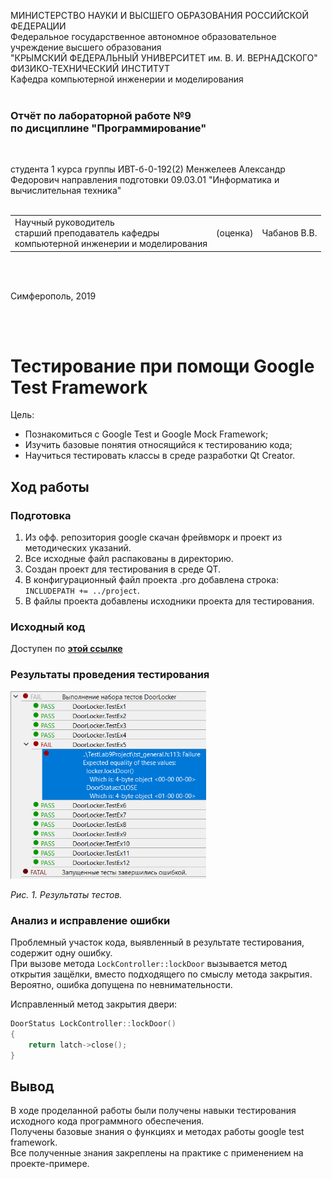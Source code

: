 МИНИСТЕРСТВО НАУКИ И ВЫСШЕГО ОБРАЗОВАНИЯ РОССИЙСКОЙ ФЕДЕРАЦИИ  
Федеральное государственное автономное образовательное учреждение высшего образования  
"КРЫМСКИЙ ФЕДЕРАЛЬНЫЙ УНИВЕРСИТЕТ им. В. И. ВЕРНАДСКОГО"  
ФИЗИКО-ТЕХНИЧЕСКИЙ ИНСТИТУТ  
Кафедра компьютерной инженерии и моделирования
<br/><br/>

### Отчёт по лабораторной работе №9<br/> по дисциплине "Программирование"
<br/>

студента 1 курса группы ИВТ-б-0-192(2)
Менжелеев Александр Федорович
направления подготовки 09.03.01 "Информатика и вычислительная техника"  
<br/>

<table>
<tr><td>Научный руководитель<br/> старший преподаватель кафедры<br/> компьютерной инженерии и моделирования</td>
<td>(оценка)</td>
<td>Чабанов В.В.</td>
</tr>
</table>
<br/><br/>

Симферополь, 2019

<br/><br/>

# Тестирование при помощи Google Test Framework

Цель:
- Познакомиться с Google Test и Google Mock Framework;
- Изучить базовые понятия относящийся к тестированию кода;
- Научиться тестировать классы в среде разработки Qt Creator.

## Ход работы

### Подготовка

1. Из офф. репозитория google скачан фрейвморк и проект из методических указаний.
2. Все исходные файл распакованы в директорию.
3. Создан проект для тестирования в среде QT.
4. В конфигурационный файл проекта .pro добавлена строка: `INCLUDEPATH += ../project`.
5. В файлы проекта добавлены исходники проекта для тестирования.

### Исходный код

Доступен по [**этой ссылке**](Code/TestLab9Project/tst_general.h)  
  

### Результаты проведения тестирования

<img src="Pictures\1.png" height="300">

*Рис. 1. Результаты тестов.*

### Анализ и исправление ошибки

Проблемный участок кода, выявленный в результате тестирования, содержит одну ошибку.  
При вызове метода `LockController::lockDoor` вызывается метод открытия защёлки, вместо подходящего по смыслу метода закрытия.  
Вероятно, ошибка допущена по невнимательности.  
  
Исправленный метод закрытия двери:

```cpp
DoorStatus LockController::lockDoor()
{
    return latch->close();
}
```


## Вывод

В ходе проделанной работы были получены навыки тестирования исходного кода программного обеспечения.  
Получены базовые знания о функциях и методах работы google test framework.  
Все полученные знания закреплены на практике с применением на проекте-примере.
